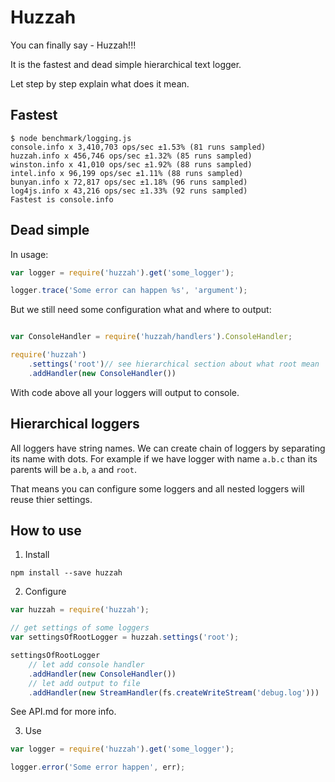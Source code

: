 # Huzzah

You can finally say - Huzzah!!!

It is the fastest and dead simple hierarchical text logger.

Let step by step explain what does it mean.

## Fastest

```
$ node benchmark/logging.js
console.info x 3,410,703 ops/sec ±1.53% (81 runs sampled)
huzzah.info x 456,746 ops/sec ±1.32% (85 runs sampled)
winston.info x 41,010 ops/sec ±1.92% (88 runs sampled)
intel.info x 96,199 ops/sec ±1.11% (88 runs sampled)
bunyan.info x 72,817 ops/sec ±1.18% (96 runs sampled)
log4js.info x 43,216 ops/sec ±1.33% (92 runs sampled)
Fastest is console.info
```

## Dead simple

In usage:

```js
var logger = require('huzzah').get('some_logger');

logger.trace('Some error can happen %s', 'argument');
```

But we still need some configuration what and where to output:
```js

var ConsoleHandler = require('huzzah/handlers').ConsoleHandler;

require('huzzah')
	.settings('root')// see hierarchical section about what root mean
	.addHandler(new ConsoleHandler())
```

With code above all your loggers will output to console.

## Hierarchical loggers

All loggers have string names. We can create chain of loggers by separating its name with dots.
For example if we have logger with name `a.b.c` than its parents will be `a.b`, `a` and `root`.

That means you can configure some loggers and all nested loggers will reuse thier settings.

## How to use

1. Install

`npm install --save huzzah`

2. Configure

```js
var huzzah = require('huzzah');

// get settings of some loggers
var settingsOfRootLogger = huzzah.settings('root');

settingsOfRootLogger
	// let add console handler
	.addHandler(new ConsoleHandler())
	// let add output to file
	.addHandler(new StreamHandler(fs.createWriteStream('debug.log')))

```

See API.md for more info.

3. Use

```js
var logger = require('huzzah').get('some_logger');

logger.error('Some error happen', err);
```

